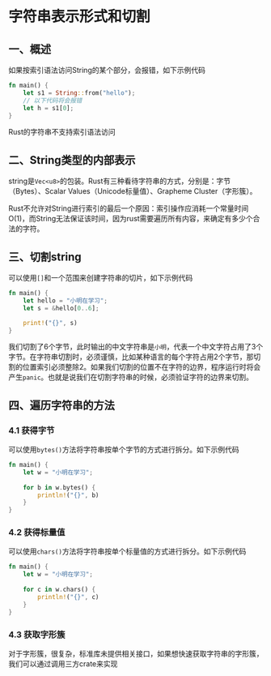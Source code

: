 # 字符串表示形式和切割

## 一、概述

如果按索引语法访问String的某个部分，会报错，如下示例代码

```Rust
fn main() {
    let s1 = String::from("hello");
    // 以下代码将会报错
    let h = s1[0];
}
```

Rust的字符串不支持索引语法访问

## 二、String类型的内部表示

string是`Vec<u8>`的包装。Rust有三种看待字符串的方式，分别是：字节（Bytes）、Scalar Values（Unicode标量值）、Grapheme Cluster（字形簇）。

Rust不允许对String进行索引的最后一个原因：索引操作应消耗一个常量时间 O(1)，而String无法保证该时间，因为rust需要遍历所有内容，来确定有多少个合法的字符。

## 三、切割string

可以使用`[]`和一个范围来创建字符串的切片，如下示例代码

```Rust
fn main() {
    let hello = "小明在学习";
    let s = &hello[0..6];

    print!("{}", s)
}
```

我们切割了6个字节，此时输出的中文字符串是`小明`，代表一个中文字符占用了3个字节。在字符串切割时，必须谨慎，比如某种语言的每个字符占用2个字节，那切割的位置索引必须整除2。如果我们切割的位置不在字符的边界，程序运行时将会产生`panic`。也就是说我们在切割字符串的时候，必须验证字符的边界来切割。

## 四、遍历字符串的方法

### 4.1 获得字节

可以使用`bytes()`方法将字符串按单个字节的方式进行拆分。如下示例代码

```Rust
fn main() {
    let w = "小明在学习";
    
    for b in w.bytes() {
        println!("{}", b)
    }
}
```

### 4.2 获得标量值

可以使用`chars()`方法将字符串按单个标量值的方式进行拆分。如下示例代码

```rust
fn main() {
    let w = "小明在学习";
    
    for c in w.chars() {
        println!("{}", c)
    }
}
```

### 4.3 获取字形簇

对于字形簇，很复杂，标准库未提供相关接口，如果想快速获取字符串的字形簇，我们可以通过调用三方crate来实现
